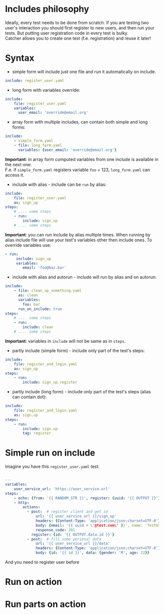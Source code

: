 # Includes philosophy
Ideally, every test needs to be done from scratch. If you are testing two user's interaction
you should first register to new users, and then run your tests. But putting user registration
code in every test is bulky.  
Catcher allows you to create one test (f.e. registration) and reuse it later!

# Syntax
* simple form will include just one file and run it automatically on include.
```yaml
include: register_user.yaml
```
* long form with variables override:
```yaml
include:
    file: register_user.yaml
    variables:
      user_email: 'override@email.org'
```
* array form with multiple includes, can contain both simple and long forms:
```yaml
include:
    - simple_form.yaml
    - file: long_form.yaml
      variables: {user_email: 'override@email.org'}
```
__Important__: in array form computed variables from one include is available in the next one:  
F.e. if `simple_form.yaml` registers variable `foo` = 123, `long_form.yaml` can access it.  
* include with alias - include can be `run` by alias:
```yaml
include:
    file: register_user.yaml
    as: sign_up
steps:
    # .... some steps
    - run: 
        include: sign_up
    # .... some steps
```
__Important__: you can run include by alias multiple times. When running by alias include file
will use your test's variables other then include ones. To override variables use:
```yaml
- run:
     include: sign_up
     variables:
        email: 'foo@baz.bar'
```
* include with alias and autorun - include will run by alias and on autorun:
```yaml
include:
    - file: clean_up_something.yaml
      as: clean
      variables:
        foo: bar
      run_on_include: true
steps:
    # .... some steps
    - run: 
        include: clean
    # .... some steps
```
__Important__: variables in `include` will not be same as in `steps`.
* partly include (simple form) - include only part of the test's steps:
```yaml
include:
    file: register_and_login.yaml
    as: sign_up
steps:
    - run:
        include: sign_up.register
```
* partly include (long form) - include only part of the test's steps (alias can contain dot):
```yaml
include:
    file: register_and_login.yaml
    as: sign.up
steps:
    - run:
        include: sign.up
        tag: register
```


# Simple run on include
Imagine you have this `register_user.yaml` test:

```yaml

---
variables:
    user_service_url: 'https://user_service.url'
steps:
    - echo: {from: '{{ RANDOM_STR }}', register: {uuid: '{{ OUTPUT }}'}}
    - http:
        actions:
          - post:  # register client and get id
              url: '{{ user_service_url }}/sign_up'
              headers: {Content-Type: 'application/json;charset=UTF-8'}
              body: {email: '{{ uuid + \'@test.com\' }}', name: 'TestUser'}
              response_code: 201
            register: {id: '{{ OUTPUT.data.id }}'}
          - post:  # fill some personal data
              url: '{{ user_service_url }}/data'
              headers: {Content-Type: 'application/json;charset=UTF-8'}
              body: {id: '{{ id }}', data: {gender: 'M', age: 22}}
```
And you need to register user before 
<TODO>


# Run on action
<TODO>


# Run parts on action
<TODO>
